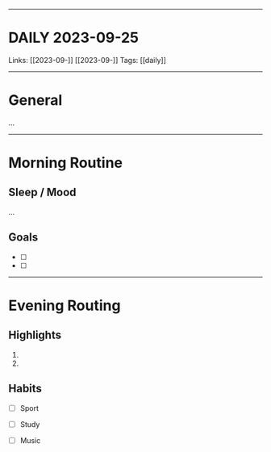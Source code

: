 ___
# DAILY 2023-09-25
Links: [[2023-09-]] [[2023-09-]]
Tags: [[daily]]
<!--- Created on: 2023-09-25, 11:49 --->
___
# General
...
___
# Morning Routine
## Sleep / Mood
...
## Goals
- [ ]
- [ ]
___
# Evening Routing
## Highlights
1. 
2. 
## Habits 
- [ ] Sport
- [ ] Study
- [ ] Music
  